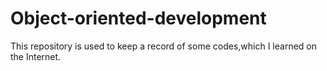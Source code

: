 # Object-oriented-development
This repository is used to keep a record of some codes,which I learned on the Internet. 
